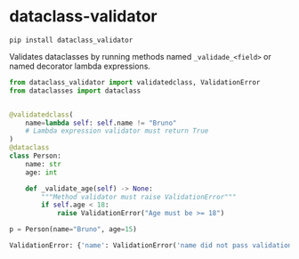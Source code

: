 # dataclass-validator

```
pip install dataclass_validator
```

Validates dataclasses by running methods named `_validade_<field>` or
named decorator lambda expressions.


```python
from dataclass_validator import validatedclass, ValidationError
from dataclasses import dataclass


@validatedclass(
    name=lambda self: self.name != "Bruno"
    # Lambda expression validator must return True
)
@dataclass
class Person:
    name: str
    age: int

    def _validate_age(self) -> None:
        """Method validator must raise ValidationError"""
        if self.age < 18:
            raise ValidationError("Age must be >= 18")

p = Person(name="Bruno", age=15)
```
```python
ValidationError: {'name': ValidationError('name did not pass validation.'), 'age': ValidationError('Age must be >= 18')}
```

